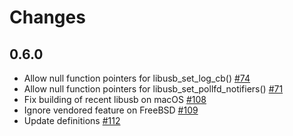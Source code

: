 # Changes


## 0.6.0
* Allow null function pointers for libusb_set_log_cb() [#74]
* Allow null function pointers for libusb_set_pollfd_notifiers() [#71]
* Fix building of recent libusb on macOS [#108]
* Ignore vendored feature on FreeBSD [#109]
* Update definitions [#112]

[#74]: https://github.com/a1ien/rusb/pull/74
[#71]: https://github.com/a1ien/rusb/pull/71
[#108]: https://github.com/a1ien/rusb/pull/108
[#109]: https://github.com/a1ien/rusb/pull/109
[#112]: https://github.com/a1ien/rusb/pull/112
